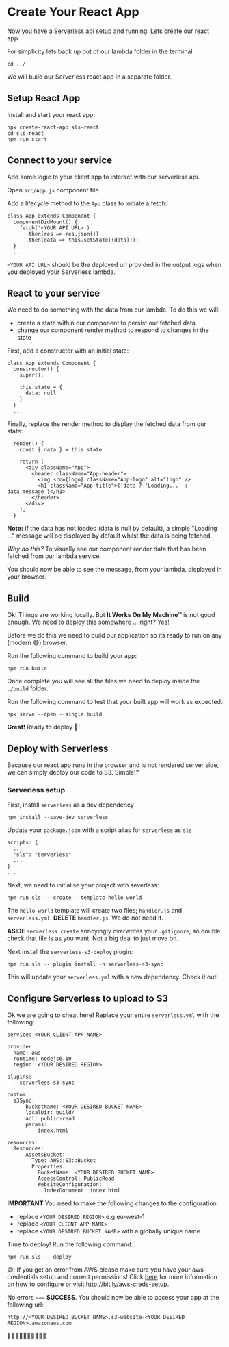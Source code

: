 # Create Your React App

Now you have a Serverless api setup and running. Lets create our react app.

For simplicity lets back up out of our lambda folder in the terminal:

```
cd ../
```

We will build our Serverless react app in a separate folder.

## Setup React App

Install and start your react app:

```
npx create-react-app sls-react
cd sls-react
npm run start
```

## Connect to your service

Add some logic to your client app to interact with our serverless api.

Open `src/App.js` component file.

Add a lifecycle method to the `App` class to initiate a fetch:

```
class App extends Component {
  componentDidMount() {
    fetch('<YOUR API URL>')
      .then(res => res.json())
      .then(data => this.setState({data}));
  }
  ...
```

`<YOUR API URL>` should be the deployed url provided in the output logs when you deployed your Serverless lambda.

## React to your service

We need to do something with the data from our lambda. To do this we will:

* create a state within our component to persist our fetched data
* change our component render method to respond to changes in the state

First, add a constructor with an initial state:

```
class App extends Component {
  constructor() {
    super();

    this.state = {
      data: null
    }
  }
  ...
```


Finally, replace the render method to display the fetched data from our state:

```
  render() {
    const { data } = this.state

    return (
      <div className="App">
        <header className="App-header">
          <img src={logo} className="App-logo" alt="logo" />
          <h1 className="App-title">{!data ? 'Loading...' : data.message }</h1>
        </header>
      </div>
    );
  }
```

**Note:** If the data has not loaded (data is null by default), a simple "Loading ..." message will be displayed by default whilst the data is being fetched.

*Why do this?* To visually see our component render data that has been fetched from our lambda service.

You should now be able to see the message, from your lambda, displayed in your browser.

## Build

Ok! Things are working locally. But **It Works On My Machine&trade;** is not good enough. We need to deploy this somewhere ... right? Yes!

Before we do this we need to build our application so its ready to run on any (modern 😅) browser.

Run the following command to build your app:
```
npm run build
```

Once complete you will see all the files we need to deploy inside the `./build` folder.

Run the following command to test that your built app will work as expected:

```
npx serve --open --single build
```

**Great!** Ready to deploy 💪!

## Deploy with Serverless

Because our react app runs in the browser and is not rendered server side, we can simply deploy our code to S3. Simple!?

### Serverless setup

First, install `serverless` as a dev dependency

```
npm install --save-dev serverless
```

Update your `package.json` with a script alias for `serverless` as `sls`

```
scripts: {
  ...
  "sls": "serverless"
  ...
}
...
```

Next, we need to initialise your project with severless:

```
npm run sls -- create --template hello-world
```

The `hello-world` template will create two files; `handler.js` and `serverless.yml`. **DELETE** `handler.js`. We do not need it.

**ASIDE** `serverless create` annoyingly overwrites your `.gitignore`, so double check that file is as you want. Not a big deal to just move on.

Next install the `serverless-s3-deploy` plugin:

```
npm run sls -- plugin install -n serverless-s3-sync
```

This will update your `serverless.yml` with a new dependency. Check it out!

## Configure Serverless to upload to S3

Ok we are going to cheat here! Replace your entire `serverless.yml` with the following:

```
service: <YOUR CLIENT APP NAME>

provider:
  name: aws
  runtime: nodejs6.10
  region: <YOUR DESIRED REGION>

plugins:
  - serverless-s3-sync

custom:
  s3Sync:
    - bucketName: <YOUR DESIRED BUCKET NAME>
      localDir: build/
      acl: public-read
      params:
        - index.html

resources:
  Resources:
      AssetsBucket:
        Type: AWS::S3::Bucket
        Properties:
          BucketName: <YOUR DESIRED BUCKET NAME>
          AccessControl: PublicRead
          WebsiteConfiguration:
            IndexDocument: index.html
```

**IMPORTANT** You need to make the following changes to the configuration:
* replace `<YOUR DESIRED REGION>` e.g eu-west-1
* replace `<YOUR CLIENT APP NAME>`
* replace `<YOUR DESIRED BUCKET NAME>` with a globally unique name

Time to deploy! Run the following command:

```
npm run sls -- deploy
```

😅: If you get an error from AWS please make sure you have your aws credentials setup and correct permissions! Click [here](http://bit.ly/aws-creds-setup) for more information on how to configure or visit http://bit.ly/aws-creds-setup.

No errors `===` **SUCCESS**. You should now be able to access your app at the following url:

`http://<YOUR DESIRED BUCKET NAME>.s3-website-<YOUR DESIRED REGION>.amazonaws.com`

🙌🙌🙌🙌🙌🙌🙌🙌🙌🙌
